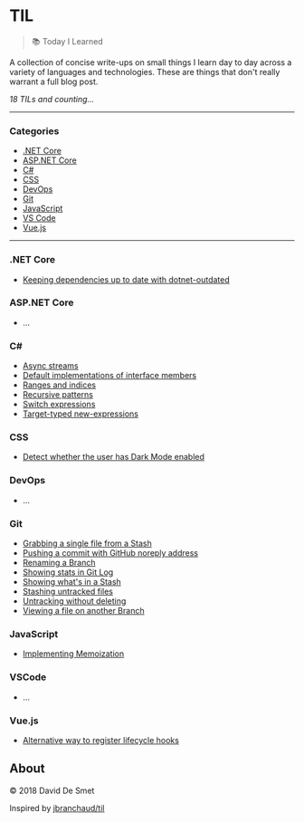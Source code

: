# TIL

> 📚 Today I Learned

A collection of concise write-ups on small things I learn day to day across a
variety of languages and technologies. These are things that don't really
warrant a full blog post.

_18 TILs and counting..._

---

### Categories

* [.NET Core](#net-core)
* [ASP.NET Core](#aspnet-core)
* [C#](#c)
* [CSS](#css)
* [DevOps](#devops)
* [Git](#git)
* [JavaScript](#javascript)
* [VS Code](#vscode)
* [Vue.js](#vuejs)

---

### .NET Core

- [Keeping dependencies up to date with dotnet-outdated](dotnet/dotnet-outdated.md)

### ASP.NET Core

- ...

### C#

- [Async streams](csharp/async-streams.md)
- [Default implementations of interface members](csharp/default-body-interface-member.md)
- [Ranges and indices](csharp/ranges-indices.md)
- [Recursive patterns](csharp/recursive-patterns.md)
- [Switch expressions](csharp/switch-expressions.md)
- [Target-typed new-expressions](csharp/target-typed-new-expressions.md)

### CSS

- [Detect whether the user has Dark Mode enabled](css/dark-mode-media-query.md)

### DevOps

- ...

### Git

- [Grabbing a single file from a Stash](git/grab-single-file-from-stash.md)
- [Pushing a commit with GitHub noreply address](git/push-with-noreply-address.md)
- [Renaming a Branch](git/renaming-branch.md)
- [Showing stats in Git Log](git/show-stats-git-log.md)
- [Showing what's in a Stash](git/show-whats-in-stash.md)
- [Stashing untracked files](git/stashing-untracked-files.md)
- [Untracking without deleting](git/untracking-without-delete.md)
- [Viewing a file on another Branch](git/viewing-file-on-another-branch.md)

### JavaScript

- [Implementing Memoization](javascript/implementing-memoization.md)

### VSCode

- ...

### Vue.js

- [Alternative way to register lifecycle hooks](vue/register-lifecycle-hooks-alternative.md)

## About

© 2018 David De Smet

Inspired by [jbranchaud/til](https://github.com/jbranchaud/til)

